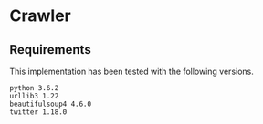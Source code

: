 # Crawler

 ## Requirements

 This implementation has been tested with the following versions.

 ```
python 3.6.2
urllib3 1.22
beautifulsoup4 4.6.0
twitter 1.18.0
```

